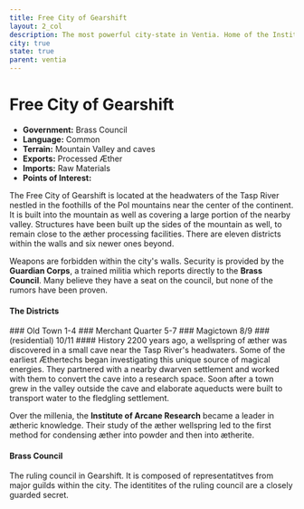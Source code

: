 ```yaml
---
title: Free City of Gearshift
layout: 2_col
description: The most powerful city-state in Ventia. Home of the Institute of Arcane Research.
city: true
state: true
parent: ventia
---
```

# Free City of Gearshift
* **Government:** Brass Council
* **Language:** Common
* **Terrain:** Mountain Valley and caves
* **Exports:** Processed &AElig;ther
* **Imports:** Raw Materials
* **Points of Interest:**

The Free City of Gearshift is located at the headwaters of the Tasp River nestled in the foothills of the Pol mountains near the center of the continent. It is built into the mountain as well as covering a large portion of the nearby valley. Structures have been built up the sides of the mountain as well, to remain close to the &aelig;ther processing facilities. There are eleven districts within the walls and six newer ones beyond.

Weapons are forbidden within the city's walls. Security is provided by the **Guardian Corps**, a trained militia which reports directly to the **Brass Council**. Many believe they have a seat on the council, but none of the rumors have been proven.


#### The Districts
<skillblock markdown="block">
### Old Town
1-4
</skillblock>
<skillblock markdown="block">
### Merchant Quarter
5-7
</skillblock>
<skillblock markdown="block">
### Magictown
8/9
</skillblock>
<skillblock markdown="block">
### (residential)
10/11
</skillblock>

<skillblock markdown="block">
#### History
2200 years ago, a wellspring of &aelig;ther was discovered in a small cave near the Tasp River's headwaters. Some of the earliest &AElig;thertechs began investigating this unique source of magical energies. They partnered with a nearby dwarven settlement and worked with them to convert the cave into a research space. Soon after a town grew in the valley outside the cave and elaborate aqueducts were built to transport water to the fledgling settlement.

Over the millenia, the **Institute of Arcane Research** became a leader in &aelig;theric knowledge. Their study of the &aelig;ther wellspring led to the first method for condensing &aelig;ther into powder and then into &aelig;therite.
</skillblock>
<skillblock markdown="block">
#### Brass Council
The ruling council in Gearshift. It is composed of representatitves from major guilds within the city. The identitites of the ruling council are a closely guarded secret.
</skillblock>